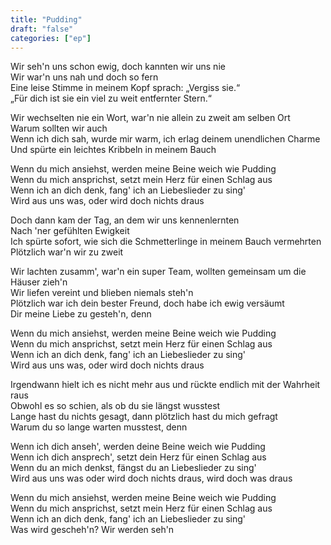 ```yaml
---
title: "Pudding"
draft: "false"
categories: ["ep"]
---
```



Wir seh'n uns schon ewig, doch kannten wir uns nie  
Wir war'n uns nah und doch so fern  
Eine leise Stimme in meinem Kopf sprach: „Vergiss sie.“  
„Für dich ist sie ein viel zu weit entfernter Stern.“  

Wir wechselten nie ein Wort, war'n nie allein zu zweit am selben Ort  
Warum sollten wir auch  
Wenn ich dich sah, wurde mir warm, ich erlag deinem unendlichen Charme  
Und spürte ein leichtes Kribbeln in meinem Bauch  

Wenn du mich ansiehst, werden meine Beine weich wie Pudding  
Wenn du mich ansprichst, setzt mein Herz für einen Schlag aus  
Wenn ich an dich denk, fang' ich an Liebeslieder zu sing'  
Wird aus uns was, oder wird doch nichts draus  

Doch dann kam der Tag, an dem wir uns kennenlernten  
Nach 'ner gefühlten Ewigkeit  
Ich spürte sofort, wie sich die Schmetterlinge in meinem Bauch vermehrten  
Plötzlich war'n wir zu zweit  

Wir lachten zusamm', war'n ein super Team, wollten gemeinsam um die Häuser zieh'n  
Wir liefen vereint und blieben niemals steh'n  
Plötzlich war ich dein bester Freund, doch habe ich ewig versäumt  
Dir meine Liebe zu gesteh'n, denn  

Wenn du mich ansiehst, werden meine Beine weich wie Pudding  
Wenn du mich ansprichst, setzt mein Herz für einen Schlag aus  
Wenn ich an dich denk, fang' ich an Liebeslieder zu sing'  
Wird aus uns was, oder wird doch nichts draus  

Irgendwann hielt ich es nicht mehr aus und rückte endlich mit der Wahrheit raus  
Obwohl es so schien, als ob du sie längst wusstest  
Lange hast du nichts gesagt, dann plötzlich hast du mich gefragt  
Warum du so lange warten musstest, denn  

Wenn ich dich anseh', werden deine Beine weich wie Pudding  
Wenn ich dich ansprech', setzt dein Herz für einen Schlag aus  
Wenn du an mich denkst, fängst du an Liebeslieder zu sing'  
Wird aus uns was oder wird doch nichts draus, wird doch was draus  

Wenn du mich ansiehst, werden meine Beine weich wie Pudding  
Wenn du mich ansprichst, setzt mein Herz für einen Schlag aus  
Wenn ich an dich denk, fang' ich an Liebeslieder zu sing'  
Was wird gescheh'n? Wir werden seh'n  
